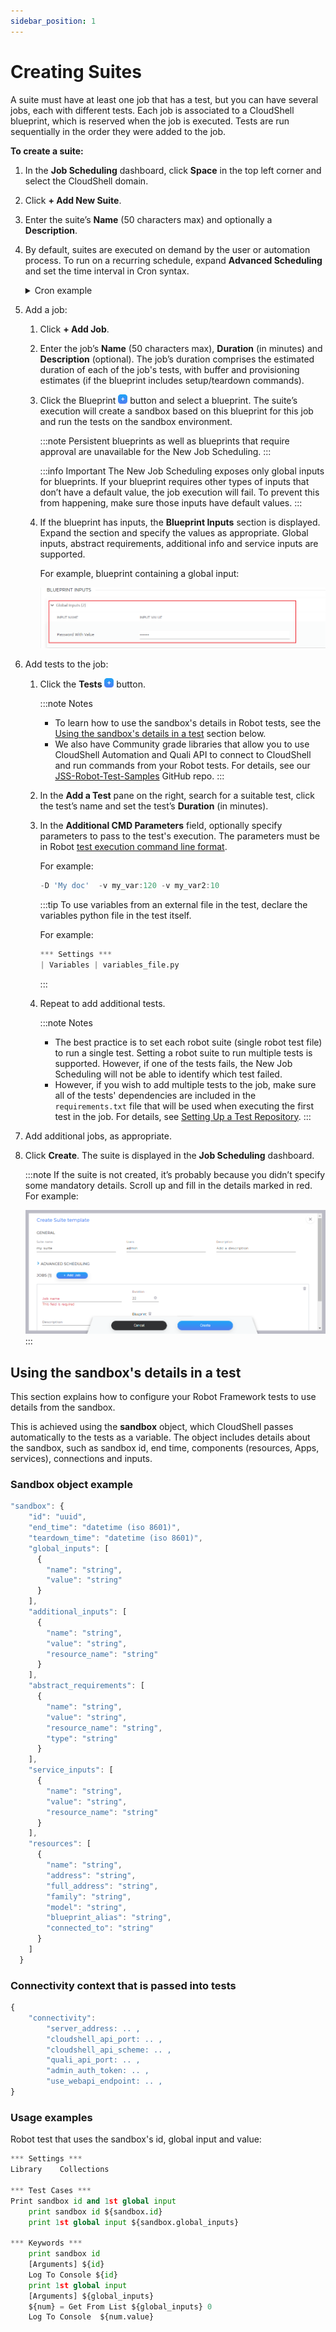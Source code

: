 ```yaml
---
sidebar_position: 1
---
```


# Creating Suites

A suite must have at least one job that has a test, but you can have several jobs, each with different tests. Each job is associated to a CloudShell blueprint, which is reserved when the job is executed. Tests are run sequentially in the order they were added to the job.

**To create a suite:**

1. In the **Job Scheduling** dashboard, click **Space** in the top left corner and select the CloudShell domain.
2. Click **\+ Add New Suite**.
3. Enter the suite’s **Name** (50 characters max) and optionally a **Description**.
4. By default, suites are executed on demand by the user or automation process. To run on a recurring schedule, expand **Advanced Scheduling** and set the time interval in Cron syntax.
   <details>
   <summary>Cron example</summary>
    
    For example:
    
    ![](/Images/JSS/JssAdvancedSchedulingCron_476x259.png)
    
    The suite will be triggered as follows:
    
    ![](/Images/JSS/JssCrontagGuru_497x174.png)
    </details>
    
5. Add a job:
    1. Click **\+ Add Job**.
    2. Enter the job’s **Name** (50 characters max), **Duration** (in minutes) and **Description** (optional). The job’s duration comprises the estimated duration of each of the job's tests, with buffer and provisioning estimates (if the blueprint includes setup/teardown commands).
    3. Click the Blueprint ![](/Images/JSS/JssAddButton.png) button and select a blueprint. The suite’s execution will create a sandbox based on this blueprint for this job and run the tests on the sandbox environment.
        
        :::note
        Persistent blueprints as well as blueprints that require approval are unavailable for the New Job Scheduling.
        :::
        
        :::info Important
        The New Job Scheduling exposes only global inputs for blueprints. If your blueprint requires other types of inputs that don’t have a default value, the job execution will fail. To prevent this from happening, make sure those inputs have default values.
        :::
        
    4. If the blueprint has inputs, the **Blueprint Inputs** section is displayed. Expand the section and specify the values as appropriate. Global inputs, abstract requirements, additional info and service inputs are supported.
        
        For example, blueprint containing a global input:
        
        ![](/Images/JSS/JssBlueprintInputs.png)
        
6. Add tests to the job:
    1. Click the **Tests** ![](/Images/JSS/JssAddButton.png) button.
        
        :::note Notes        
        - To learn how to use the sandbox's details in Robot tests, see the [Using the sandbox's details in a test](#using-the-sandboxs-details-in-a-test) section below.
        - We also have Community grade libraries that allow you to use CloudShell Automation and Quali API to connect to CloudShell and run commands from your Robot tests. For details, see our [JSS-Robot-Test-Samples](https://github.com/QualiSystemsLab/JSS-Robot-Test-Samples) GitHub repo.
        :::
        
    2. In the **Add a Test** pane on the right, search for a suitable test, click the test’s name and set the test’s **Duration** (in minutes).
    3. In the **Additional CMD Parameters** field, optionally specify parameters to pass to the test's execution. The parameters must be in Robot [test execution command line format](https://robotframework.org/robotframework/latest/RobotFrameworkUserGuide.html).
        
        For example:
        
        ```javascript
        -D 'My doc'  -v my_var:120 -v my_var2:10
        ```
        
        :::tip
        To use variables from an external file in the test, declare the variables python file in the test itself.
        
        For example:
        
        ```python
        *** Settings *** 
        | Variables | variables_file.py
        ```
        :::
        
    4. Repeat to add additional tests.
        
        :::note Notes
        - The best practice is to set each robot suite (single robot test file) to run a single test. Setting a robot suite to run multiple tests is supported. However, if one of the tests fails, the New Job Scheduling will not be able to identify which test failed.
        - However, if you wish to add multiple tests to the job, make sure all of the tests' dependencies are included in the `requirements.txt` file that will be used when executing the first test in the job. For details, see [Setting Up a Test Repository](../../../../install-configure/cloudshell-suite/new-jss-install-config/test-repository-config/set-up-repo.md).
        :::

7. Add additional jobs, as appropriate.
8. Click **Create**. The suite is displayed in the **Job Scheduling** dashboard.
    
    :::note
    If the suite is not created, it’s probably because you didn’t specify some mandatory details. Scroll up and fill in the details marked in red. For example:
    
    ![](/Images/JSS/JssCreateSuiteTemplate.png)
    :::
    

## Using the sandbox's details in a test

This section explains how to configure your Robot Framework tests to use details from the sandbox.

This is achieved using the **sandbox** object, which CloudShell passes automatically to the tests as a variable. The object includes details about the sandbox, such as sandbox id, end time, components (resources, Apps, services), connections and inputs.

### Sandbox object example

```javascript
"sandbox": {
    "id": "uuid",
    "end_time": "datetime (iso 8601)",
    "teardown_time": "datetime (iso 8601)",
    "global_inputs": [
      {
        "name": "string",
        "value": "string"
      }
    ],
    "additional_inputs": [
      {
        "name": "string",
        "value": "string",
        "resource_name": "string"
      }
    ],
    "abstract_requirements": [
      {
        "name": "string",
        "value": "string",
        "resource_name": "string",
        "type": "string"
      }
    ],
    "service_inputs": [
      {
        "name": "string",
        "value": "string",
        "resource_name": "string"
      }
    ],
    "resources": [
      {
        "name": "string",
        "address": "string",
        "full_address": "string",
        "family": "string",
        "model": "string",
        "blueprint_alias": "string",
        "connected_to": "string"
      }
    ]
  }
```

### Connectivity context that is passed into tests

```javascript
{
    "connectivity":
        "server_address: .. ,
        "cloudshell_api_port: .. ,
        "cloudshell_api_scheme: .. ,
        "quali_api_port: .. ,
        "admin_auth_token: .. ,
        "use_webapi_endpoint: .. ,
}
```

### Usage examples

Robot test that uses the sandbox's id, global input and value:

```python
*** Settings ***
Library    Collections

*** Test Cases ***
Print sandbox id and 1st global input
    print sandbox id ${sandbox.id}
    print 1st global input ${sandbox.global_inputs}

*** Keywords ***
    print sandbox id
    [Arguments] ${id}
    Log To Console ${id}
    print 1st global input
    [Arguments] ${global_inputs}
    ${num} = Get From List ${global_inputs} 0
    Log To Console  ${num.value}
```